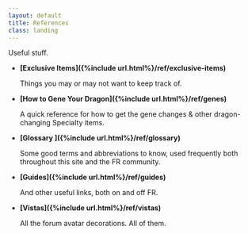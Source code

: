 ```yaml
---
layout: default
title: References
class: landing
---
```

Useful stuff.

- **[Exclusive Items]({%include url.html%}/ref/exclusive-items)**
	
	Things you may or may not want to keep track of.

- **[How to Gene Your Dragon]({%include url.html%}/ref/genes)**
	
	A quick reference for how to get the gene changes & other dragon-changing Specialty items.

- **[Glossary ]({%include url.html%}/ref/glossary)**
	
	Some good terms and abbreviations to know, used frequently both throughout this site and the FR community.

- **[Guides]({%include url.html%}/ref/guides)**
	
	And other useful links, both on and off FR.

- **[Vistas]({%include url.html%}/ref/vistas)**
	
	All the forum avatar decorations. All of them.